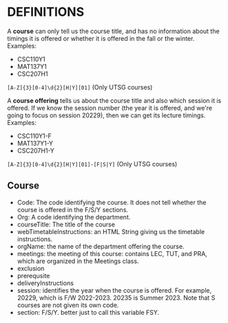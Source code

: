 # DEFINITIONS

A **course** can only tell us the course title,
and has no information about the timings it is offered or whether it is offered in the fall or the winter.
Examples:

- CSC110Y1
- MAT137Y1
- CSC207H1

`[A-Z]{3}[0-4]\d{2}[H|Y][01]`
(Only UTSG courses)

A **course offering** tells us about the course title and also which session it is offered.
If we know the session number (the year it is offered, and we're going to focus on session 20229), then we can get its lecture timings.
Examples:

- CSC110Y1-F
- MAT137Y1-Y
- CSC207H1-Y

`[A-Z]{3}[0-4]\d{2}[H|Y][01]-[F|S|Y]` (Only UTSG courses)

## Course

- Code: The code identifying the course. It does not tell whether the course is offered in the F/S/Y sections.
- Org: A code identifying the department.
- courseTitle: The title of the course
- webTimetableInstructions: an HTML String giving us the timetable instructions.
- orgName: the name of the department offering the course.
- meetings: the meeting of this course: contains LEC, TUT, and PRA, which are organized in the Meetings class.
- exclusion
- prerequsite
- deliveryInstructions
- session: identifies the year when the course is offered. For example, 20229, which is F/W 2022-2023. 20235 is Summer 2023. Note that S courses are not given its own code.
- section: F/S/Y. better just to call this variable FSY.
